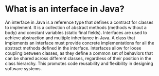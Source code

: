 # What is an interface in Java?
An interface in Java is a reference type that defines a contract for classes to implement. It is a collection of abstract methods (methods without a body) and constant variables (static final fields). Interfaces are used to achieve abstraction and multiple inheritance in Java. A class that implements an interface must provide concrete implementations for all the abstract methods defined in the interface. Interfaces allow for loose coupling between classes, as they define a common set of behaviors that can be shared across different classes, regardless of their position in the class hierarchy. This promotes code reusability and flexibility in designing software systems.
